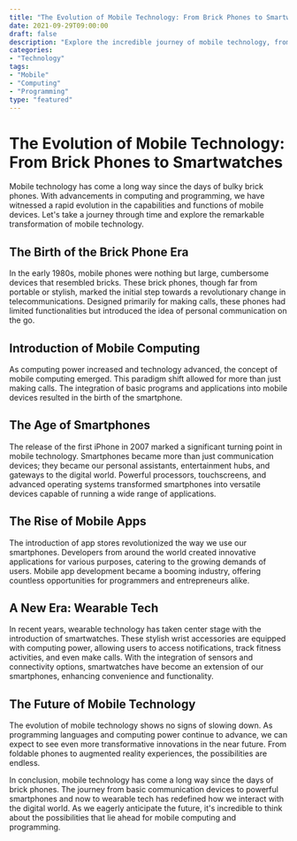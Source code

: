 ```yaml
--- 
title: "The Evolution of Mobile Technology: From Brick Phones to Smartwatches" 
date: 2021-09-29T09:00:00 
draft: false 
description: "Explore the incredible journey of mobile technology, from the early days of brick phones to the latest smartwatches." 
categories: 
- "Technology" 
tags: 
- "Mobile" 
- "Computing" 
- "Programming" 
type: "featured" 
--- 
```


# The Evolution of Mobile Technology: From Brick Phones to Smartwatches

Mobile technology has come a long way since the days of bulky brick phones. With advancements in computing and programming, we have witnessed a rapid evolution in the capabilities and functions of mobile devices. Let's take a journey through time and explore the remarkable transformation of mobile technology.

## The Birth of the Brick Phone Era

In the early 1980s, mobile phones were nothing but large, cumbersome devices that resembled bricks. These brick phones, though far from portable or stylish, marked the initial step towards a revolutionary change in telecommunications. Designed primarily for making calls, these phones had limited functionalities but introduced the idea of personal communication on the go.

## Introduction of Mobile Computing

As computing power increased and technology advanced, the concept of mobile computing emerged. This paradigm shift allowed for more than just making calls. The integration of basic programs and applications into mobile devices resulted in the birth of the smartphone.

## The Age of Smartphones

The release of the first iPhone in 2007 marked a significant turning point in mobile technology. Smartphones became more than just communication devices; they became our personal assistants, entertainment hubs, and gateways to the digital world. Powerful processors, touchscreens, and advanced operating systems transformed smartphones into versatile devices capable of running a wide range of applications.

## The Rise of Mobile Apps

The introduction of app stores revolutionized the way we use our smartphones. Developers from around the world created innovative applications for various purposes, catering to the growing demands of users. Mobile app development became a booming industry, offering countless opportunities for programmers and entrepreneurs alike.

## A New Era: Wearable Tech

In recent years, wearable technology has taken center stage with the introduction of smartwatches. These stylish wrist accessories are equipped with computing power, allowing users to access notifications, track fitness activities, and even make calls. With the integration of sensors and connectivity options, smartwatches have become an extension of our smartphones, enhancing convenience and functionality.

## The Future of Mobile Technology

The evolution of mobile technology shows no signs of slowing down. As programming languages and computing power continue to advance, we can expect to see even more transformative innovations in the near future. From foldable phones to augmented reality experiences, the possibilities are endless.

In conclusion, mobile technology has come a long way since the days of brick phones. The journey from basic communication devices to powerful smartphones and now to wearable tech has redefined how we interact with the digital world. As we eagerly anticipate the future, it's incredible to think about the possibilities that lie ahead for mobile computing and programming.
